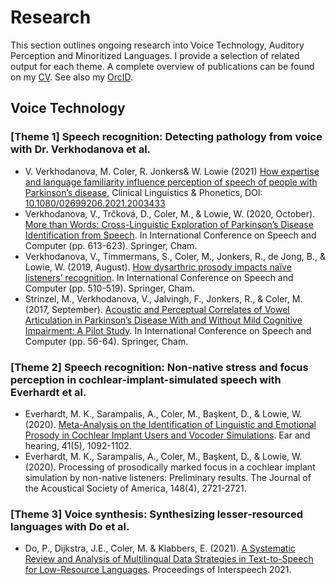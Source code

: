 # Research
This section outlines ongoing research into Voice Technology, Auditory Perception and Minoritized Languages. I provide a selection of related output for each theme. A complete overview of publications can be found on my [CV](https://www.overleaf.com/read/hdtxvkzbzyzq). See also my [OrcID](https://orcid.org/0000-0002-7631-5063).

## Voice Technology
### [Theme 1] Speech recognition: Detecting pathology from voice with Dr. Verkhodanova et al.
- V. Verkhodanova, M. Coler, R. Jonkers\& W. Lowie (2021) [How expertise and language familiarity influence perception of speech of people with Parkinson’s disease](https://research.rug.nl/en/publications/how-expertise-and-language-familiarity-influence-perception-of-sp), Clinical Linguistics & Phonetics, DOI: [10.1080/02699206.2021.2003433](https://doi.org/10.1080/02699206.2021.2003433)
- Verkhodanova, V., Trčková, D., Coler, M., \& Lowie, W. (2020, October). [More than Words: Cross-Linguistic Exploration of Parkinson’s Disease Identification from Speech](https://research.rug.nl/en/publications/more-than-words-cross-linguistic-exploration-of-parkinsons-diseas). In International Conference on Speech and Computer (pp. 613-623). Springer, Cham.
- Verkhodanova, V., Timmermans, S., Coler, M., Jonkers, R., de Jong, B., \& Lowie, W. (2019, August). [How dysarthric prosody impacts naïve listeners’ recognition](https://research.rug.nl/en/publications/how-dysarthric-prosody-impacts-na%C3%AFve-listeners-recognition). In International Conference on Speech and Computer (pp. 510-519). Springer, Cham.
- Strinzel, M., Verkhodanova, V., Jalvingh, F., Jonkers, R., \& Coler, M. (2017, September). [Acoustic and Perceptual Correlates of Vowel Articulation in Parkinson’s Disease With and Without Mild Cognitive Impairment: A Pilot Study](https://research.rug.nl/en/publications/acoustic-and-perceptual-correlates-of-vowel-articulation-in-parki). In International Conference on Speech and Computer (pp. 56-64). Springer, Cham.

### [Theme 2] Speech recognition: Non-native stress and focus perception in cochlear-implant-simulated speech with Everhardt et al.
- Everhardt, M. K., Sarampalis, A., Coler, M., Başkent, D., & Lowie, W. (2020). [Meta-Analysis on the Identification of Linguistic and Emotional Prosody in Cochlear Implant Users and Vocoder Simulations](https://research.rug.nl/en/publications/meta-analysis-on-the-identification-of-linguistic-and-emotional-p). Ear and hearing, 41(5), 1092-1102.
- Everhardt, M. K., Sarampalis, A., Coler, M., Başkent, D., & Lowie, W. (2020). Processing of prosodically marked focus in a cochlear implant simulation by non-native listeners: Preliminary results. The Journal of the Acoustical Society of America, 148(4), 2721-2721.

### [Theme 3] Voice synthesis: Synthesizing lesser-resourced languages with Do et al.
-  Do, P., Dijkstra, J.E., Coler, M. \& Klabbers, E. (2021). [A Systematic Review and Analysis of Multilingual Data Strategies in Text-to-Speech for Low-Resource Languages](https://www.isca-speech.org/archive/pdfs/interspeech_2021/do21_interspeech.pdf). Proceedings of Interspeech 2021.
